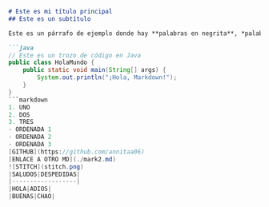```markdown
# Este es mi título principal
## Este es un subtítulo

Este es un párrafo de ejemplo donde hay **palabras en negrita**, *palabras en cursiva* y `palabras en código`.

```java
// Este es un trozo de código en Java
public class HolaMundo {
    public static void main(String[] args) {
        System.out.println("¡Hola, Markdown!");
    }
}
```markdown
1. UNO
2. DOS
3. TRES
- ORDENADA 1 
- ORDENADA 2
- ORDENADA 3
[GITHUB](https://github.com/annitaa06)
[ENLACE A OTRO MD](./mark2.md)
![STITCH](stitch.png)
|SALUDOS|DESPEDIDAS|
|------------------|
|HOLA|ADIOS|
|BUENAS|CHAO|
